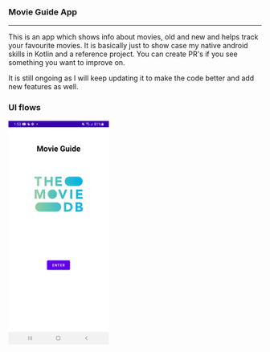 
### Movie Guide App 

<hr />

This is an app which shows info about movies, old and new and helps track your favourite movies. It is basically just to show case my native android skills 
in Kotlin and a reference project. You can create PR's if you see something you want to improve on.

It is still ongoing as I will keep updating it to make the code better and add new features as well.

### UI flows

<img src="https://github.com/efanious/Netflix-clone-kotlin-Tmdb-/blob/main/srsts/Screenshot_20220503-135348_NetflixCloneKotlinTMDB.jpg" width="200px" height="auto"/>
